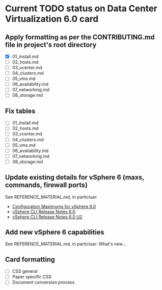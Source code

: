 
# Current TODO status on Data Center Virtualization 6.0 card

## Apply formatting as per the CONTRIBUTING.md file in project's root directory
- [x] 01_install.md
- [ ] 02_hosts.md
- [ ] 03_vcenter.md
- [ ] 04_clusters.md
- [ ] 05_vms.md
- [ ] 06_availability.md
- [ ] 07_networking.md
- [ ] 08_storage.md  

## Fix tables
- [ ] 01_install.md
- [ ] 02_hosts.md
- [ ] 03_vcenter.md
- [ ] 04_clusters.md
- [ ] 05_vms.md
- [ ] 06_availability.md
- [ ] 07_networking.md
- [ ] 08_storage.md  

## Update existing details for vSphere 6 (maxs, commands, firewall ports)
See REFERENCE_MATERIAL.md, in particluar:  
- [Configuration Maximums for vSphere 6.0](https://www.vmware.com/pdf/vsphere6/r60/vsphere-60-configuration-maximums.pdf)  
- [vSphere CLI Release Notes 6.0](https://www.vmware.com/support/developer/vcli/vcli60/vsp6_60_vcli_relnotes.html)  
- [vSphere CLI Release Notes 6.0 U2](http://pubs.vmware.com/Release_Notes/en/vcli/60/vsp6_602_vcli_relnotes.html)  


## Add new vSphere 6 capabilities
See REFERENCE_MATERIAL.md, in particluar:
What's new...

## Card formatting
- [ ] CSS general
- [ ] Paper specific CSS
- [ ] Document conversion process
